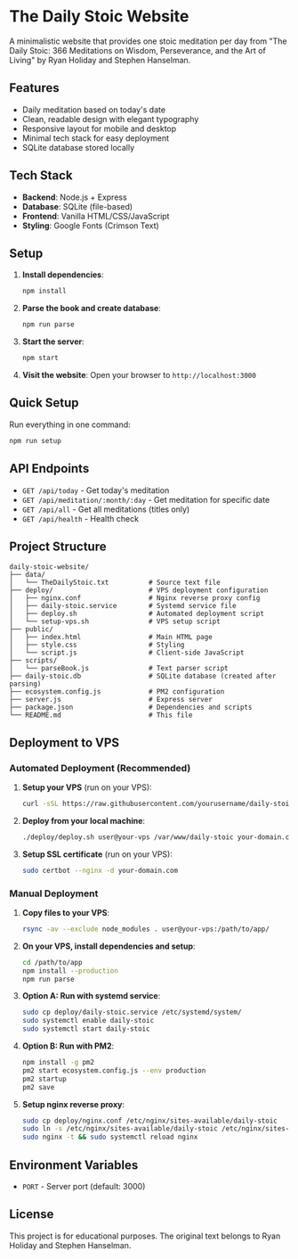 # The Daily Stoic Website

A minimalistic website that provides one stoic meditation per day from "The Daily Stoic: 366 Meditations on Wisdom, Perseverance, and the Art of Living" by Ryan Holiday and Stephen Hanselman.

## Features

- Daily meditation based on today's date
- Clean, readable design with elegant typography
- Responsive layout for mobile and desktop
- Minimal tech stack for easy deployment
- SQLite database stored locally

## Tech Stack

- **Backend**: Node.js + Express
- **Database**: SQLite (file-based)
- **Frontend**: Vanilla HTML/CSS/JavaScript
- **Styling**: Google Fonts (Crimson Text)

## Setup

1. **Install dependencies**:
   ```bash
   npm install
   ```

2. **Parse the book and create database**:
   ```bash
   npm run parse
   ```

3. **Start the server**:
   ```bash
   npm start
   ```

4. **Visit the website**:
   Open your browser to `http://localhost:3000`

## Quick Setup

Run everything in one command:
```bash
npm run setup
```

## API Endpoints

- `GET /api/today` - Get today's meditation
- `GET /api/meditation/:month/:day` - Get meditation for specific date
- `GET /api/all` - Get all meditations (titles only)
- `GET /api/health` - Health check

## Project Structure

```
daily-stoic-website/
├── data/
│   └── TheDailyStoic.txt          # Source text file
├── deploy/                        # VPS deployment configuration
│   ├── nginx.conf                 # Nginx reverse proxy config
│   ├── daily-stoic.service        # Systemd service file
│   ├── deploy.sh                  # Automated deployment script
│   └── setup-vps.sh               # VPS setup script
├── public/
│   ├── index.html                 # Main HTML page
│   ├── style.css                  # Styling
│   └── script.js                  # Client-side JavaScript
├── scripts/
│   └── parseBook.js               # Text parser script
├── daily-stoic.db                 # SQLite database (created after parsing)
├── ecosystem.config.js            # PM2 configuration
├── server.js                      # Express server
├── package.json                   # Dependencies and scripts
└── README.md                      # This file
```

## Deployment to VPS

### Automated Deployment (Recommended)

1. **Setup your VPS** (run on your VPS):
   ```bash
   curl -sSL https://raw.githubusercontent.com/yourusername/daily-stoic-website/main/deploy/setup-vps.sh | bash
   ```

2. **Deploy from your local machine**:
   ```bash
   ./deploy/deploy.sh user@your-vps /var/www/daily-stoic your-domain.com
   ```

3. **Setup SSL certificate** (run on your VPS):
   ```bash
   sudo certbot --nginx -d your-domain.com
   ```

### Manual Deployment

1. **Copy files to your VPS**:
   ```bash
   rsync -av --exclude node_modules . user@your-vps:/path/to/app/
   ```

2. **On your VPS, install dependencies and setup**:
   ```bash
   cd /path/to/app
   npm install --production
   npm run parse
   ```

3. **Option A: Run with systemd service**:
   ```bash
   sudo cp deploy/daily-stoic.service /etc/systemd/system/
   sudo systemctl enable daily-stoic
   sudo systemctl start daily-stoic
   ```

4. **Option B: Run with PM2**:
   ```bash
   npm install -g pm2
   pm2 start ecosystem.config.js --env production
   pm2 startup
   pm2 save
   ```

5. **Setup nginx reverse proxy**:
   ```bash
   sudo cp deploy/nginx.conf /etc/nginx/sites-available/daily-stoic
   sudo ln -s /etc/nginx/sites-available/daily-stoic /etc/nginx/sites-enabled/
   sudo nginx -t && sudo systemctl reload nginx
   ```

## Environment Variables

- `PORT` - Server port (default: 3000)

## License

This project is for educational purposes. The original text belongs to Ryan Holiday and Stephen Hanselman. 